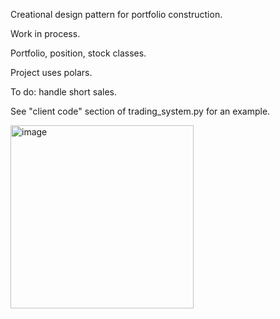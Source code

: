 Creational design pattern for portfolio construction.

Work in process.

Portfolio, position, stock classes.

Project uses polars.

To do: handle short sales.

See "client code" section of trading_system.py for an example.

<img width="293" alt="image" src="https://github.com/user-attachments/assets/35481d6e-fb37-45b3-ba56-85d3eb7a4f9a" />
